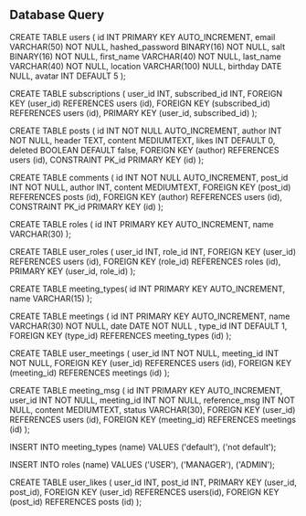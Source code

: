 ## Database Query

CREATE TABLE users (
id INT PRIMARY KEY AUTO_INCREMENT,
email VARCHAR(50) NOT NULL,
hashed_password BINARY(16) NOT NULL,
salt BINARY(16) NOT NULL,
first_name VARCHAR(40) NOT NULL,
last_name VARCHAR(40) NOT NULL,
location VARCHAR(100) NULL,
birthday DATE NULL,
avatar INT DEFAULT 5
);

CREATE TABLE subscriptions (
user_id INT,
subscribed_id INT,
FOREIGN KEY (user_id) REFERENCES users (id),
FOREIGN KEY (subscribed_id) REFERENCES users (id),
PRIMARY KEY (user_id, subscribed_id)
);

CREATE TABLE posts (
    id INT NOT NULL AUTO_INCREMENT,
    author INT NOT NULL,
    header TEXT,
    content MEDIUMTEXT,
    likes INT DEFAULT 0,
    deleted BOOLEAN DEFAULT false,
    FOREIGN KEY (author) REFERENCES users (id),
    CONSTRAINT PK_id PRIMARY KEY (id)
);

CREATE TABLE comments (
id INT NOT NULL AUTO_INCREMENT,
post_id INT NOT NULL,
author INT,
content MEDIUMTEXT,
FOREIGN KEY (post_id) REFERENCES posts (id),
FOREIGN KEY (author) REFERENCES users (id),
CONSTRAINT PK_id PRIMARY KEY (id)
);

CREATE TABLE roles (
id INT PRIMARY KEY AUTO_INCREMENT,
name VARCHAR(30)
);

CREATE TABLE user_roles (
user_id INT,
role_id INT,
FOREIGN KEY (user_id) REFERENCES users (id),
FOREIGN KEY (role_id) REFERENCES roles (id),
PRIMARY KEY (user_id, role_id)
);

CREATE TABLE meeting_types(
id INT PRIMARY KEY AUTO_INCREMENT,
name VARCHAR(15)
);

CREATE TABLE meetings (
id INT PRIMARY KEY AUTO_INCREMENT,
name VARCHAR(30) NOT NULL,
date DATE NOT NULL ,
type_id INT DEFAULT 1,
FOREIGN KEY (type_id) REFERENCES meeting_types (id)
);

CREATE TABLE user_meetings (
user_id INT NOT NULL,
meeting_id INT NOT NULL,
FOREIGN KEY (user_id) REFERENCES users (id),
FOREIGN KEY (meeting_id) REFERENCES meetings (id)
);

CREATE TABLE meeting_msg (
id INT PRIMARY KEY AUTO_INCREMENT,
user_id INT NOT NULL,
meeting_id INT NOT NULL,
reference_msg INT NOT NULL,
content MEDIUMTEXT,
status VARCHAR(30),
FOREIGN KEY (user_id) REFERENCES users (id),
FOREIGN KEY (meeting_id) REFERENCES meetings (id)
);

INSERT INTO meeting_types (name) VALUES
('default'),
('not default');

INSERT INTO roles (name) VALUES
('USER'),
('MANAGER'),
('ADMIN');

CREATE TABLE user_likes (
user_id INT,
post_id INT,
PRIMARY KEY (user_id, post_id),
FOREIGN KEY (user_id) REFERENCES users(id),
FOREIGN KEY (post_id) REFERENCES posts (id)
);

